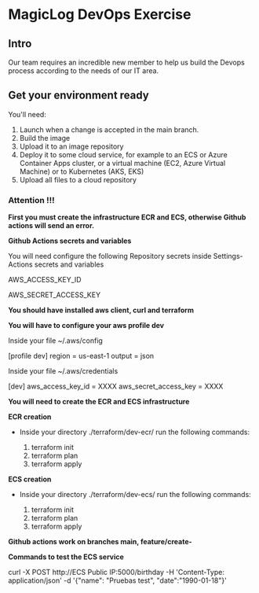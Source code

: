 # MagicLog DevOps Exercise

## Intro

Our team requires an incredible new member to help us build the Devops process according to the
needs of our IT area.

## Get your environment ready

You'll need:

1. Launch when a change is accepted in the main branch.
2. Build the image
3. Upload it to an image repository
4. Deploy it to some cloud service, for example to an ECS or Azure Container Apps
   cluster, or a virtual machine (EC2, Azure Virtual Machine) or to Kubernetes (AKS, EKS)
5. Upload all files to a cloud repository

### Attention !!!

**First you must create the infrastructure ECR and ECS, otherwise Github actions will send an error.**

**Github Actions secrets and variables**

You will need configure the following Repository secrets inside Settings-Actions secrets and variables

AWS_ACCESS_KEY_ID

AWS_SECRET_ACCESS_KEY

**You should have installed aws client, curl and terraform**

**You will have to configure your aws profile dev**

Inside your file ~/.aws/config

[profile dev]
region = us-east-1
output = json

Inside your file ~/.aws/credentials

[dev]
aws_access_key_id = XXXX
aws_secret_access_key = XXXX

**You will need to create the ECR and ECS infrastructure**

**ECR creation**

- Inside your directory ./terraform/dev-ecr/  run the following commands:

    1. terraform init
    2. terraform plan
    3. terraform apply

**ECS creation**
- Inside your directory ./terraform/dev-ecs/  run the following commands:

    1. terraform init
    2. terraform plan
    3. terraform apply

**Github actions work on branches main, feature/create-**


**Commands to test the ECS service**

curl -X POST http://ECS Public IP:5000/birthday -H 'Content-Type: application/json' -d '{"name": "Pruebas test", "date":"1990-01-18"}'